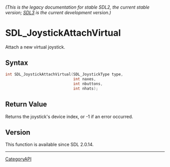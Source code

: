 ###### (This is the legacy documentation for stable SDL2, the current stable version; [SDL3](https://wiki.libsdl.org/SDL3/) is the current development version.)
# SDL_JoystickAttachVirtual

Attach a new virtual joystick.

## Syntax

```c
int SDL_JoystickAttachVirtual(SDL_JoystickType type,
                              int naxes,
                              int nbuttons,
                              int nhats);

```

## Return Value

Returns the joystick's device index, or -1 if an error occurred.

## Version

This function is available since SDL 2.0.14.

----
[CategoryAPI](CategoryAPI.md)
